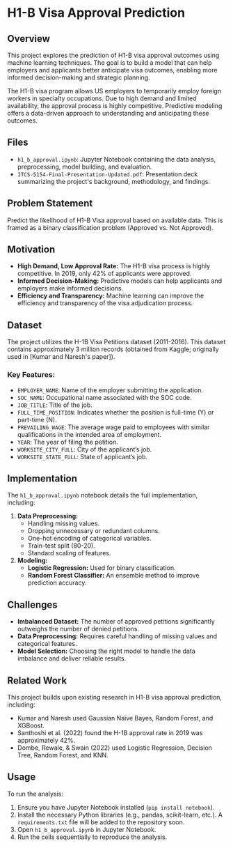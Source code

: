 # H1-B Visa Approval Prediction

## Overview

This project explores the prediction of H1-B visa approval outcomes using machine learning techniques. The goal is to build a model that can help employers and applicants better anticipate visa outcomes, enabling more informed decision-making and strategic planning.

The H1-B visa program allows US employers to temporarily employ foreign workers in specialty occupations.  Due to high demand and limited availability, the approval process is highly competitive. Predictive modeling offers a data-driven approach to understanding and anticipating these outcomes.

## Files

*   `h1_b_approval.ipynb`: Jupyter Notebook containing the data analysis, preprocessing, model building, and evaluation.
*   `ITCS-5154-Final-Presentation-Updated.pdf`: Presentation deck summarizing the project's background, methodology, and findings.

## Problem Statement

Predict the likelihood of H1-B Visa approval based on available data. This is framed as a binary classification problem (Approved vs. Not Approved).

## Motivation

*   **High Demand, Low Approval Rate:** The H1-B visa process is highly competitive. In 2019, only 42% of applicants were approved.
*   **Informed Decision-Making:** Predictive models can help applicants and employers make informed decisions.
*   **Efficiency and Transparency:** Machine learning can improve the efficiency and transparency of the visa adjudication process.

## Dataset

The project utilizes the H-1B Visa Petitions dataset (2011-2016). This dataset contains approximately 3 million records (obtained from Kaggle; originally used in [Kumar and Naresh's paper]).

### Key Features:

*   `EMPLOYER_NAME`: Name of the employer submitting the application.
*   `SOC_NAME`: Occupational name associated with the SOC code.
*   `JOB_TITLE`: Title of the job.
*   `FULL_TIME_POSITION`: Indicates whether the position is full-time (Y) or part-time (N).
*   `PREVAILING_WAGE`: The average wage paid to employees with similar qualifications in the intended area of employment.
*   `YEAR`: The year of filing the petition.
*   `WORKSITE_CITY_FULL`: City of the applicant’s job.
*   `WORKSITE_STATE_FULL`: State of applicant’s job.

## Implementation

The `h1_b_approval.ipynb` notebook details the full implementation, including:

1.  **Data Preprocessing:**
    *   Handling missing values.
    *   Dropping unnecessary or redundant columns.
    *   One-hot encoding of categorical variables.
    *   Train-test split (80-20).
    *   Standard scaling of features.
2.  **Modeling:**
    *   **Logistic Regression:**  Used for binary classification.
    *   **Random Forest Classifier:** An ensemble method to improve prediction accuracy.

## Challenges

*   **Imbalanced Dataset:** The number of approved petitions significantly outweighs the number of denied petitions.
*   **Data Preprocessing:**  Requires careful handling of missing values and categorical features.
*   **Model Selection:** Choosing the right model to handle the data imbalance and deliver reliable results.

## Related Work

This project builds upon existing research in H1-B visa approval prediction, including:

*   Kumar and Naresh used Gaussian Naïve Bayes, Random Forest, and XGBoost.
*   Santhoshi et al. (2022) found the H-1B approval rate in 2019 was approximately 42%.
*   Dombe, Rewale, & Swain (2022) used Logistic Regression, Decision Tree, Random Forest, and KNN.

## Usage

To run the analysis:

1.  Ensure you have Jupyter Notebook installed (`pip install notebook`).
2.  Install the necessary Python libraries (e.g., pandas, scikit-learn, etc.).  A `requirements.txt` file will be added to the repository soon.
3.  Open `h1_b_approval.ipynb` in Jupyter Notebook.
4.  Run the cells sequentially to reproduce the analysis.
